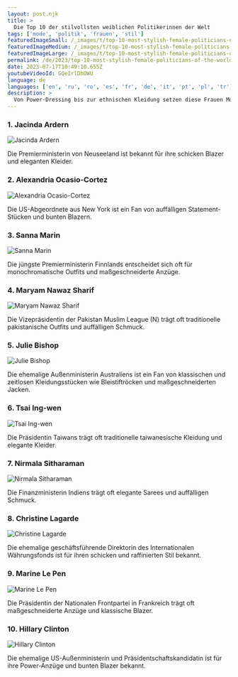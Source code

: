 ```yaml
---
layout: post.njk
title: >
  Die Top 10 der stilvollsten weiblichen Politikerinnen der Welt
tags: ['mode', 'politik', 'frauen', 'stil']
featuredImageSmall: /_images/t/top-10-most-stylish-female-politicians-of-the-world-cover-de-small.webp
featuredImageMedium: /_images/t/top-10-most-stylish-female-politicians-of-the-world-cover-de-medium.webp
featuredImageLarge: /_images/t/top-10-most-stylish-female-politicians-of-the-world-cover-de-large.webp
permalink: /de/2023/top-10-most-stylish-female-politicians-of-the-world.html
date: 2023-07-17T10:49:10.655Z
youtubeVideoId: GQeIrlDhOWU
language: de
languages: ['en', 'ru', 'ro', 'es', 'fr', 'de', 'it', 'pt', 'pl', 'tr']
description: >
  Von Power-Dressing bis zur ethnischen Kleidung setzen diese Frauen Modeziele in der politischen Arena.
---
```


### 1. Jacinda Ardern

![Jacinda Ardern](/_images/2/20b60b1367e1d6a419ddc1e06aeebbb9-medium.webp)

Die Premierministerin von Neuseeland ist bekannt für ihre schicken Blazer und eleganten Kleider.

### 2. Alexandria Ocasio-Cortez

![Alexandria Ocasio-Cortez](/_images/3/3293e3d9fb4ceab64e774968307db17d-medium.webp)

Die US-Abgeordnete aus New York ist ein Fan von auffälligen Statement-Stücken und bunten Blazern.

### 3. Sanna Marin

![Sanna Marin](/_images/c/c721348b289625ae829e0273bc3bf4e9-medium.webp)

Die jüngste Premierministerin Finnlands entscheidet sich oft für monochromatische Outfits und maßgeschneiderte Anzüge.

### 4. Maryam Nawaz Sharif

![Maryam Nawaz Sharif](/_images/b/bfd46cbee1005c94f1bd7e529315c217-medium.webp)

Die Vizepräsidentin der Pakistan Muslim League (N) trägt oft traditionelle pakistanische Outfits und auffälligen Schmuck.

### 5. Julie Bishop

![Julie Bishop](/_images/5/548be7ed26b0f0d906124a44872391c2-medium.webp)

Die ehemalige Außenministerin Australiens ist ein Fan von klassischen und zeitlosen Kleidungsstücken wie Bleistiftröcken und maßgeschneiderten Jacken.

### 6. Tsai Ing-wen

![Tsai Ing-wen](/_images/7/7761c579ef8f9fd27fdb4e6eed2c0dea-medium.webp)

Die Präsidentin Taiwans trägt oft traditionelle taiwanesische Kleidung und elegante Kleider.

### 7. Nirmala Sitharaman

![Nirmala Sitharaman](/_images/7/707f9d6b085fd2980bc5f07c8722969a-medium.webp)

Die Finanzministerin Indiens trägt oft elegante Sarees und auffälligen Schmuck.

### 8. Christine Lagarde

![Christine Lagarde](/_images/1/1626b52b9bf08218826d2497d1c2ea56-medium.webp)

Die ehemalige geschäftsführende Direktorin des Internationalen Währungsfonds ist für ihren schicken und raffinierten Stil bekannt.

### 9. Marine Le Pen

![Marine Le Pen](/_images/7/7381deb53fcffb206eda999de2153adb-medium.webp)

Die Präsidentin der Nationalen Frontpartei in Frankreich trägt oft maßgeschneiderte Anzüge und klassische Blazer.

### 10. Hillary Clinton

![Hillary Clinton](/_images/2/250833bd6c3cb5def156a6126d544e43-medium.webp)

Die ehemalige US-Außenministerin und Präsidentschaftskandidatin ist für ihre Power-Anzüge und bunten Blazer bekannt.

